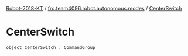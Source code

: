 [Robot-2018-KT](../index.md) / [frc.team4096.robot.autonomous.modes](index.md) / [CenterSwitch](./-center-switch.md)

# CenterSwitch

`object CenterSwitch : CommandGroup`